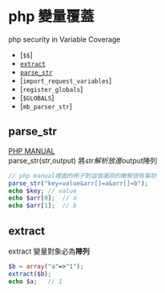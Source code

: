 # php 變量覆蓋
php security in Variable Coverage  
*  [```$$```]  
*  [```extract```](#extract)  
*  [```parse_str```](#parse_str)  
*  [```import_request_variables```]  
*  [```register_globals```]  
*  [```$GLOBALS```]  
*  [```mb_parser_str```]
  
## parse_str
[PHP MANUAL](http://php.net/manual/zh/function.parse-str.php)  
parse_str($str,$output) 將$str解析放進$output陣列  
```php
// php manual裡面的例子對這個漏洞的瞭解很有幫助
parse_str("key=value&arr[]=a&arr[]=b");
echo $key; // value
echo $arr[0];  // a
echo $arr[1];  // b
```

## extract
extract 變量對象必為**陣列**  
```php
$b = array("a"=>"1");
extract($b);
echo $a;   // 1
```

